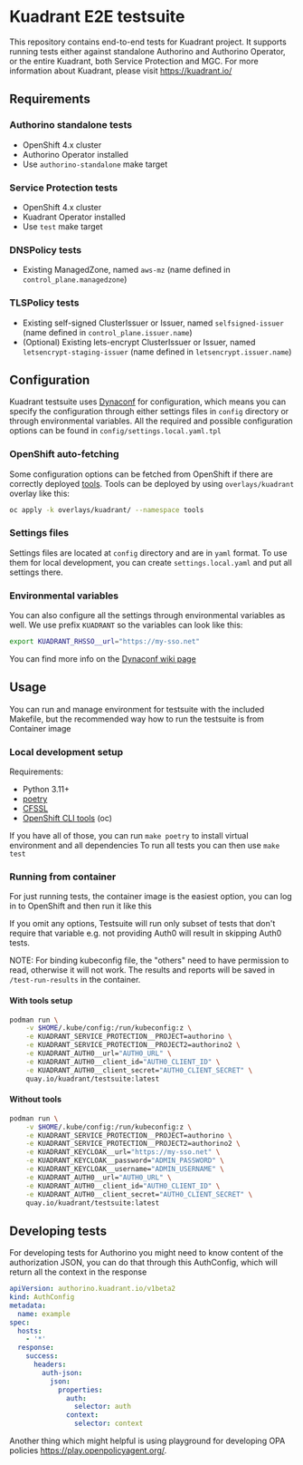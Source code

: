 # Kuadrant E2E testsuite

This repository contains end-to-end tests for Kuadrant project. It supports running tests either against standalone Authorino and Authorino Operator, or the entire Kuadrant, both Service Protection and MGC. For more information about Kuadrant, please visit https://kuadrant.io/

## Requirements

### Authorino standalone tests
* OpenShift 4.x cluster
* Authorino Operator installed
* Use `authorino-standalone` make target

### Service Protection tests
* OpenShift 4.x cluster
* Kuadrant Operator installed
* Use `test` make target

### DNSPolicy tests
* Existing ManagedZone, named `aws-mz` (name defined in `control_plane.managedzone`)

### TLSPolicy tests
* Existing self-signed ClusterIssuer or Issuer, named `selfsigned-issuer` (name defined in `control_plane.issuer.name`)
* (Optional) Existing lets-encrypt ClusterIssuer or Issuer, named `letsencrypt-staging-issuer` (name defined in `letsencrypt.issuer.name`)

## Configuration

Kuadrant testsuite uses [Dynaconf](https://www.dynaconf.com/) for configuration, which means you can specify the configuration through either settings files in `config` directory or through environmental variables. 
All the required and possible configuration options can be found in `config/settings.local.yaml.tpl`

### OpenShift auto-fetching

Some configuration options can be fetched from OpenShift if there are correctly deployed [tools](https://github.com/3scale-qe/tools).
Tools can be deployed by using `overlays/kuadrant` overlay like this:
```bash
oc apply -k overlays/kuadrant/ --namespace tools
```

### Settings files

Settings files are located at `config` directory and are in `yaml` format. To use them for local development, you can create `settings.local.yaml` and put all settings there.

### Environmental variables

You can also configure all the settings through environmental variables as well. We use prefix `KUADRANT` so the variables can look like this:
```bash
export KUADRANT_RHSSO__url="https://my-sso.net"
```
You can find more info on the [Dynaconf wiki page](https://www.dynaconf.com/envvars/)

## Usage

You can run and manage environment for testsuite with the included Makefile, but the recommended way how to run the testsuite is from Container image

### Local development setup

Requirements:
* Python 3.11+
* [poetry](https://python-poetry.org/)
* [CFSSL](https://github.com/cloudflare/cfssl)
* [OpenShift CLI tools](https://docs.openshift.com/container-platform/latest/cli_reference/openshift_cli/getting-started-cli.html) (oc)

If you have all of those, you can run ```make poetry``` to install virtual environment and all dependencies
To run all tests you can then use ```make test```

### Running from container

For just running tests, the container image is the easiest option, you can log in to OpenShift and then run it like this

If you omit any options, Testsuite will run only subset of tests that don't require that variable e.g. not providing Auth0 will result in skipping Auth0 tests.

NOTE: For binding kubeconfig file, the "others" need to have permission to read, otherwise it will not work.
The results and reports will be saved in `/test-run-results` in the container.

#### With tools setup

```bash
podman run \
	-v $HOME/.kube/config:/run/kubeconfig:z \
	-e KUADRANT_SERVICE_PROTECTION__PROJECT=authorino \
	-e KUADRANT_SERVICE_PROTECTION__PROJECT2=authorino2 \
	-e KUADRANT_AUTH0__url="AUTH0_URL" \
	-e KUADRANT_AUTH0__client_id="AUTH0_CLIENT_ID" \
	-e KUADRANT_AUTH0__client_secret="AUTH0_CLIENT_SECRET" \	
	quay.io/kuadrant/testsuite:latest
```

#### Without tools

```bash
podman run \
	-v $HOME/.kube/config:/run/kubeconfig:z \
	-e KUADRANT_SERVICE_PROTECTION__PROJECT=authorino \
	-e KUADRANT_SERVICE_PROTECTION__PROJECT2=authorino2 \
	-e KUADRANT_KEYCLOAK__url="https://my-sso.net" \
	-e KUADRANT_KEYCLOAK__password="ADMIN_PASSWORD" \
	-e KUADRANT_KEYCLOAK__username="ADMIN_USERNAME" \
	-e KUADRANT_AUTH0__url="AUTH0_URL" \
	-e KUADRANT_AUTH0__client_id="AUTH0_CLIENT_ID" \
	-e KUADRANT_AUTH0__client_secret="AUTH0_CLIENT_SECRET" \
	quay.io/kuadrant/testsuite:latest
```

## Developing tests

For developing tests for Authorino you might need to know content of the authorization JSON, you can do that through this AuthConfig, which will return all the context in the response

```yaml
apiVersion: authorino.kuadrant.io/v1beta2
kind: AuthConfig
metadata:
  name: example
spec:
  hosts:
    - '*'
  response:
    success:
      headers:
        auth-json:
          json:
            properties:
              auth:
                selector: auth
              context:
                selector: context
```

Another thing which might helpful is using playground for developing OPA policies https://play.openpolicyagent.org/.
